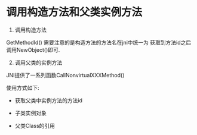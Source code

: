 调用构造方法和父类实例方法
==

1. 调用构造方法

  GetMethodId() 需要注意的是构造方法的方法名在jni中统一为 <init> 获取到方法id之后调用NewObject()即可.

2. 调用父类的实例方法

  JNI提供了一系列函数CallNonvirtualXXXMethod()

  使用方式如下:

  * 获取父类中实例方法的方法id

  * 子类实例对象

  * 父类Class的引用 
